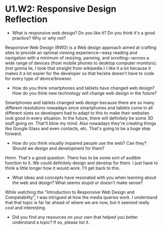 # U1.W2: Responsive Design Reflection

* What is responsive web design? Do you like it?  Do you think it's a good practice? Why or why not?

Responsive Web Design (RWD) is a Web design approach aimed at crafting sites to provide an optimal viewing experience—easy reading and navigation with a minimum of resizing, panning, and scrolling—across a wide range of devices (from mobile phones to desktop computer monitors). (not gonna lie, I took that straight from wikipedia.) I like it a lot because it makes it a lot easier for the developer so that he/she doesn't have to code for every type of device/browser.

* How do you think smartphones and tablets have changed web design? How do you think new technology will change web design in the future?

Smartphones and tablets changed web design because there are so many different resolutions nowadays since smartphones and tablets come in all different sizes so developers had to adapt to this to make their websites look good in every situation.  In the future, there will definitely be some 3D stuff going on.  That'll blow my mind.  Also nowadays they're creating things like Google Glass and even contacts, etc.  That's going to be a huge step forward.

* How do you think visually impaired people use the web? Can they? Should we design and development for them?

Hmm.  That's a good question.  There has to be some sort of audible function to it.  We could definitely design and develop for them.  I just have to think a little longer how it would work.  I'll get back to this.

* What ideas and concepts have resonated with you when learning about the web and design? What seems stupid or doesn't make sense?

While watching the "Introduction to Responsive Web Design and Compatability", I was intrigued at how the media queries work.  I understand that that topic is far far ahead of where we are now, but it seemed really cool and interesting.

* Did you find any resources on your own that helped you better understand a topic? If so, please list it.